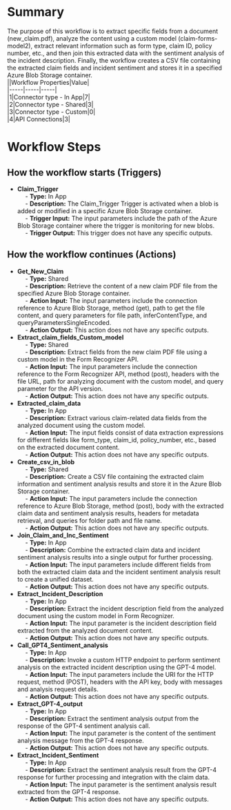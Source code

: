
# Summary    
The purpose of this workflow is to extract specific fields from a document (new_claim.pdf), analyze the content using a custom model (claim-forms-model2), extract relevant information such as form type, claim ID, policy number, etc., and then join this extracted data with the sentiment analysis of the incident description. Finally, the workflow creates a CSV file containing the extracted claim fields and incident sentiment and stores it in a specified Azure Blob Storage container.    
||Workflow Properties|Value|    
|-----|-----|-----|    
|1|Connector type - In App|7|    
|2|Connector type - Shared|3|    
|3|Connector type - Custom|0|    
|4|API Connections|3|    
    
# Workflow Steps    
## How the workflow starts (Triggers)    
 - **Claim_Trigger**    
&ensp;&ensp; - **Type:** In App    
&ensp;&ensp; - **Description:** The Claim_Trigger Trigger is activated when a blob is added or modified in a specific Azure Blob Storage container.    
&ensp;&ensp; - **Trigger Input:** The input parameters include the path of the Azure Blob Storage container where the trigger is monitoring for new blobs.    
&ensp;&ensp; - **Trigger Output:** This trigger does not have any specific outputs.    
    
## How the workflow continues (Actions)    
 - **Get_New_Claim**    
&ensp;&ensp; - **Type:** Shared    
&ensp;&ensp; - **Description:** Retrieve the content of a new claim PDF file from the specified Azure Blob Storage container.    
&ensp;&ensp; - **Action Input:** The input parameters include the connection reference to Azure Blob Storage, method (get), path to get the file content, and query parameters for file path, inferContentType, and queryParametersSingleEncoded.    
&ensp;&ensp; - **Action Output:** This action does not have any specific outputs.    
 - **Extract_claim_fields_Custom_model**    
&ensp;&ensp; - **Type:** Shared    
&ensp;&ensp; - **Description:** Extract fields from the new claim PDF file using a custom model in the Form Recognizer API.    
&ensp;&ensp; - **Action Input:** The input parameters include the connection reference to the Form Recognizer API, method (post), headers with the file URL, path for analyzing document with the custom model, and query parameter for the API version.    
&ensp;&ensp; - **Action Output:** This action does not have any specific outputs.    
 - **Extracted_claim_data**    
&ensp;&ensp; - **Type:** In App    
&ensp;&ensp; - **Description:** Extract various claim-related data fields from the analyzed document using the custom model.    
&ensp;&ensp; - **Action Input:** The input fields consist of data extraction expressions for different fields like form_type, claim_id, policy_number, etc., based on the extracted document content.    
&ensp;&ensp; - **Action Output:** This action does not have any specific outputs.    
 - **Create_csv_in_blob**    
&ensp;&ensp; - **Type:** Shared    
&ensp;&ensp; - **Description:** Create a CSV file containing the extracted claim information and sentiment analysis results and store it in the Azure Blob Storage container.    
&ensp;&ensp; - **Action Input:** The input parameters include the connection reference to Azure Blob Storage, method (post), body with the extracted claim data and sentiment analysis results, headers for metadata retrieval, and queries for folder path and file name.    
&ensp;&ensp; - **Action Output:** This action does not have any specific outputs.    
 - **Join_Claim_and_Inc_Sentiment**    
&ensp;&ensp; - **Type:** In App    
&ensp;&ensp; - **Description:** Combine the extracted claim data and incident sentiment analysis results into a single output for further processing.    
&ensp;&ensp; - **Action Input:** The input parameters include different fields from both the extracted claim data and the incident sentiment analysis result to create a unified dataset.    
&ensp;&ensp; - **Action Output:** This action does not have any specific outputs.    
 - **Extract_Incident_Description**    
&ensp;&ensp; - **Type:** In App    
&ensp;&ensp; - **Description:** Extract the incident description field from the analyzed document using the custom model in Form Recognizer.    
&ensp;&ensp; - **Action Input:** The input parameter is the incident description field extracted from the analyzed document content.    
&ensp;&ensp; - **Action Output:** This action does not have any specific outputs.    
 - **Call_GPT4_Sentiment_analysis**    
&ensp;&ensp; - **Type:** In App    
&ensp;&ensp; - **Description:** Invoke a custom HTTP endpoint to perform sentiment analysis on the extracted incident description using the GPT-4 model.    
&ensp;&ensp; - **Action Input:** The input parameters include the URI for the HTTP request, method (POST), headers with the API key, body with messages and analysis request details.    
&ensp;&ensp; - **Action Output:** This action does not have any specific outputs.    
 - **Extract_GPT-4_output**    
&ensp;&ensp; - **Type:** In App    
&ensp;&ensp; - **Description:** Extract the sentiment analysis output from the response of the GPT-4 sentiment analysis call.    
&ensp;&ensp; - **Action Input:** The input parameter is the content of the sentiment analysis message from the GPT-4 response.    
&ensp;&ensp; - **Action Output:** This action does not have any specific outputs.    
 - **Extract_Incident_Sentiment**    
&ensp;&ensp; - **Type:** In App    
&ensp;&ensp; - **Description:** Extract the sentiment analysis result from the GPT-4 response for further processing and integration with the claim data.    
&ensp;&ensp; - **Action Input:** The input parameter is the sentiment analysis result extracted from the GPT-4 response.    
&ensp;&ensp; - **Action Output:** This action does not have any specific outputs.  
